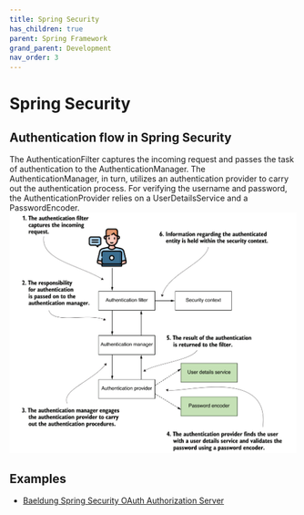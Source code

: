 ```yaml
---
title: Spring Security
has_children: true
parent: Spring Framework
grand_parent: Development
nav_order: 3
---
```


# Spring Security
## Authentication flow in Spring Security
The AuthenticationFilter captures the incoming request and passes the task of authentication to the AuthenticationManager. The AuthenticationManager, in turn, utilizes an authentication provider to carry out the authentication 
process. For verifying the username and password, the AuthenticationProvider relies on a UserDetailsService and a PasswordEncoder.
![Spring Security’s authentication flow](spring-security-authentication-flow.png)
## Examples
* [Baeldung Spring Security OAuth Authorization Server](https://github.com/spring-kb/baeldung-spring-security-oauth-auth-server)